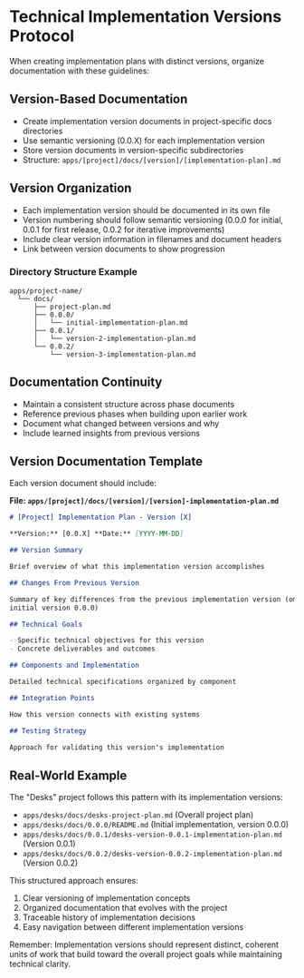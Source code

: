 # Technical Implementation Versions Protocol

When creating implementation plans with distinct versions, organize
documentation with these guidelines:

## Version-Based Documentation

- Create implementation version documents in project-specific docs directories
- Use semantic versioning (0.0.X) for each implementation version
- Store version documents in version-specific subdirectories
- Structure: `apps/[project]/docs/[version]/[implementation-plan].md`

## Version Organization

- Each implementation version should be documented in its own file
- Version numbering should follow semantic versioning (0.0.0 for initial, 0.0.1
  for first release, 0.0.2 for iterative improvements)
- Include clear version information in filenames and document headers
- Link between version documents to show progression

### Directory Structure Example

```
apps/project-name/
  └── docs/
      ├── project-plan.md
      ├── 0.0.0/
      │   └── initial-implementation-plan.md
      ├── 0.0.1/
      │   └── version-2-implementation-plan.md
      └── 0.0.2/
          └── version-3-implementation-plan.md
```

## Documentation Continuity

- Maintain a consistent structure across phase documents
- Reference previous phases when building upon earlier work
- Document what changed between versions and why
- Include learned insights from previous versions

## Version Documentation Template

Each version document should include:

**File: `apps/[project]/docs/[version]/[version]-implementation-plan.md`**

```markdown
# [Project] Implementation Plan - Version [X]

**Version:** [0.0.X] **Date:** [YYYY-MM-DD]

## Version Summary

Brief overview of what this implementation version accomplishes

## Changes From Previous Version

Summary of key differences from the previous implementation version (omit for
initial version 0.0.0)

## Technical Goals

- Specific technical objectives for this version
- Concrete deliverables and outcomes

## Components and Implementation

Detailed technical specifications organized by component

## Integration Points

How this version connects with existing systems

## Testing Strategy

Approach for validating this version's implementation
```

## Real-World Example

The "Desks" project follows this pattern with its implementation versions:

- `apps/desks/docs/desks-project-plan.md` (Overall project plan)
- `apps/desks/docs/0.0.0/README.md` (Initial implementation, version 0.0.0)
- `apps/desks/docs/0.0.1/desks-version-0.0.1-implementation-plan.md` (Version
  0.0.1)
- `apps/desks/docs/0.0.2/desks-version-0.0.2-implementation-plan.md` (Version
  0.0.2)

This structured approach ensures:

1. Clear versioning of implementation concepts
2. Organized documentation that evolves with the project
3. Traceable history of implementation decisions
4. Easy navigation between different implementation versions

Remember: Implementation versions should represent distinct, coherent units of
work that build toward the overall project goals while maintaining technical
clarity.
